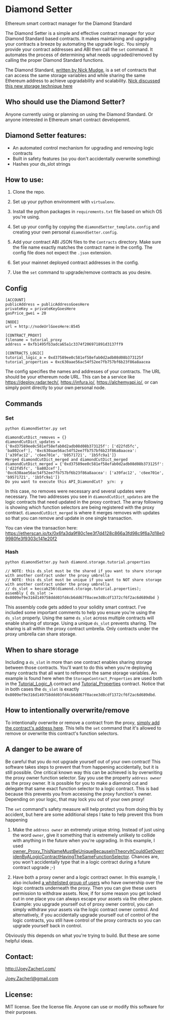 # Diamond Setter
Ethereum smart contract manager for the Diamond Standard

The Diamond Setter is a simple and effective contract manager for your Diamond Standard based contracts.  It makes maintaining and upgrading your contracts a breeze by automating the upgrade logic.  You simply provide your contract addresses and ABI then call the `set` command.  It automates the process of determining what needs upgraded/removed by calling the proper Diamond Standard functions.  

The Diamond Standard, [written by Nick Mudge](https://github.com/ethereum/EIPs/issues/2535), is a set of contracts that can access the same storage variables and while sharing the same Ethereum address to achieve upgradability and scalability.  [Nick discussed this new storage technique here](https://medium.com/1milliondevs/new-storage-layout-for-proxy-contracts-and-diamonds-98d01d0eadb) 


## Who should use the Diamond Setter?

Anyone currently using or planning on using the Diamond Standard.  Or anyone interested in Ethereum smart contract developemnt.  


## Diamond Setter features:

 * An automated control mechanism for upgrading and removing logic contracts
 * Built in safety features (so you don't accidentally overwrite something)  
 * Hashes your ds_slot strings


## How to use:
 1. Clone the repo.
 
 1. Set up your python environment with `virtualenv`.
 
 1. Install the python packages in `requirements.txt` file based on which OS you're using.
 
 1. Set up your config by copying the `diamondSetter_template.config` and creating your own personal `diamondSetter.config`.
 
 1. Add your contract ABI JSON files to the `Contracts` directory.  Make sure the file name exactly matches the contract name in the config.  The config file does not expect the `.json` extension.
 
 1. Set your mainnet deployed contract addresses in the config.      
 
 1. Use the `set` command to upgrade/remove contracts as you desire.
 

## Config

    [ACCOUNT]
    publicAddress = publicAddressGoesHere
    privateKey = privateKeyGoesHere
    gasPrice_gwei = 20
    
    [NODE]
    url = http://nodeUrlGoesHere:8545
    
    [CONTRACT_PROXY]
    filename = tutorial_proxy
    address = 0xfb1495fb3adca65a1c3374f206971891d3137ff9
    
    [CONTRACTS_LOGIC]
    tutorial_logic_a = 0xd37589ee0c581ef58efab0d2adb08d08b373125f
    tutorial_properties = 0xc630aae56ac54f52ee7fb757bf6b23f86a8aacea

The config specifies the names and addresses of your contracts.  The URL should be your ethereum node URL.  This can be a service like https://deploy.radar.tech/, https://infura.io/, https://alchemyapi.io/, or can simply point directly to your own personal node.     


## Commands
 
### Set
`python diamondSetter.py set`
    
    diamondCutDict_removes = {}
    diamondCutDict_updates = {'0xd37589ee0c581ef58efab0d2adb08d08b373125f': ['d22fd5fc', 'ba802cef'], '0xc630aae56ac54f52ee7fb757bf6b23f86a8aacea': ['a39fac12', 'c6ee701e', 'b9571721', '1b5fc9a1']}
    Merged diamondCutDict_merged and diamondCutDict_merged
    diamondCutDict_merged = {'0xd37589ee0c581ef58efab0d2adb08d08b373125f': ['d22fd5fc', 'ba802cef'], '0xc630aae56ac54f52ee7fb757bf6b23f86a8aacea': ['a39fac12', 'c6ee701e', 'b9571721', '1b5fc9a1']}
    Do you want to execute this API_DiamondCut?  y/n:  y
    
In this case, no removes were necessary and several updates were necessary.  The two addresses you see in `diamondCutDict_updates` are the logic contracts that need updated in the proxy contract.  The array following is showing which function selectors are being registered with the proxy contract.  `diamondCutDict_merged` is where it merges removes with updates so that you can remove and update in one single transaction.

You can view the transaction here: 
https://etherscan.io/tx/0x6fa3da9f80c1ee3f7d4128c866a3fd98c9f6a7d18e09980fe3f9303c141e20f2    


### Hash
`python diamondSetter.py hash diamond.storage.tutorial.properties`
    
    // NOTE: this ds_slot must be the shared if you want to share storage with another contract under the proxy umbrella
    // NOTE: this ds_slot must be unique if you want to NOT share storage with another contract under the proxy umbrella
    // ds_slot = keccak256(diamond.storage.tutorial.properties);
    assembly { ds_slot := 0x8009ef9e316d149758ddd03fd4cb6dd67f0acee3d8cdf1372cf6f2ac6d689dbd }

This assembly code gets added to your solidity smart contract.  I've included some important comments to help you ensure you're using the `ds_slot` properly.  Using the same `ds_slot` across multiple contracts will enable sharing of storage.  Using a unique `ds_slot` prevents sharing.  The sharing is all within the proxy contract umbrella.  Only contracts under the proxy umbrella can share storage.


## When to share storage
Including a `ds_slot` in more than one contract enables sharing storage between those contracts.  You'll want to do this when you're deploying many contracts that all want to reference the same storage variables.  An example is found here when the `StorageContract_Properties` are used both in the [Tutorial_Logic_A](https://github.com/lampshade9909/DiamondSetter/blob/063b02b732a2407beeaf5d2488fa5886d47d2eb5/Contracts/tutorial_logic_a.sol#L39) contract and [Tutorial_Properties](https://github.com/lampshade9909/DiamondSetter/blob/063b02b732a2407beeaf5d2488fa5886d47d2eb5/Contracts/tutorial_properties.sol#L39) contract.  Notice that in both cases the `ds_slot` is exactly `0x8009ef9e316d149758ddd03fd4cb6dd67f0acee3d8cdf1372cf6f2ac6d689dbd`.  


## How to intentionally overwrite/remove
To intentionally overwrite or remove a contract from the proxy, [simply add the contract's address here](https://github.com/lampshade9909/DiamondSetter/blob/7e298b4235b4dbb7ed7e78a422f830e202a6b521/Libraries/set.py#L71).  This tells the `set` command that it's allowed to remove or overwrite this contract's function selectors.  


## A danger to be aware of
Be careful that you do not upgrade yourself out of your own contract!  This software takes steps to prevent that from happening accidentally, but it is still possible.  One critical known way this can be achieved is by overwriting the proxy owner function selector.  Say you use the property `address owner` as the proxy owner.  It is possible for you to make a diamond cut and delegate that same exact function selector to a logic contract.  This is bad because this prevents you from accessing the proxy function's owner.  Depending on your logic, that may lock you out of your own proxy!

The `set` command's safety measure will help protect you from doing this by accident, but here are some additional steps I take to help prevent this from happening

 1. Make the `address owner` an extremely unique string.  Instead of just using the word `owner`, give it something that is extremely unlikely to collide with anything in the future when you're upgrading.  In this example, I used [owner_Proxy_ThisNameMustBeUniqueBecauseInTheoryItCouldGetOverridenByALogicContractHavingTheSameFunctionSelector](https://github.com/lampshade9909/DiamondSetter/blob/7e298b4235b4dbb7ed7e78a422f830e202a6b521/Contracts/tutorial_proxy.sol#L88).  Chances are, you won't accidentally type that in a logic contract during a future contract upgrade ;-)
 
 1. Have both a proxy owner and a logic contract owner.  In this example, I also included [a whitelisted group of users](https://github.com/lampshade9909/DiamondSetter/blob/7e298b4235b4dbb7ed7e78a422f830e202a6b521/Contracts/tutorial_proxy.sol#L33) who have ownership over the logic contracts underneath the proxy.  Then you can give these users permission to withdraw assets.  Now, if for some reason you get locked out in one place you can always escape your assets via the other place.  Example: you upgrade yourself out of proxy owner control, you can simply withdraw your assets via the logic contract owner control.  And alternatively, if you accidentally upgrade yourself out of control of the logic contracts, you still have control of the proxy contracts so you can upgrade yourself back in control.  
 
 Obviously this depends on what you're trying to build.  But these are some helpful ideas.       


## Contact:

http://JoeyZacherl.com/

Joey.Zacherl@gmail.com


## License:
MIT license. See the license file. Anyone can use or modify this software for their purposes.
